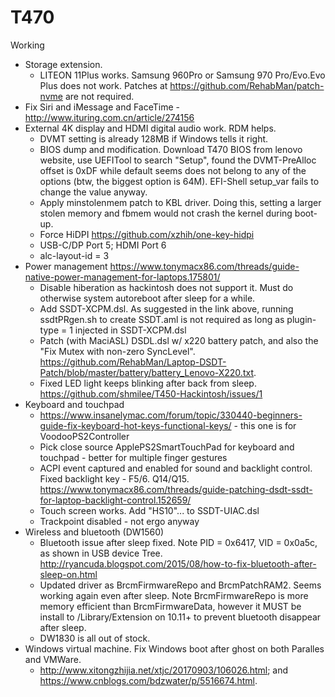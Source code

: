 # T470

Working
* Storage extension. 
  * LITEON 11Plus works. Samsung 960Pro or Samsung 970 Pro/Evo.Evo Plus does not work. Patches at https://github.com/RehabMan/patch-nvme are not required.
* Fix Siri and iMessage and FaceTime - http://www.ituring.com.cn/article/274156
* External 4K display and HDMI digital audio work. RDM helps.
  * DVMT setting is already 128MB if Windows tells it right.
  * BIOS dump and modification. Download T470 BIOS from lenovo website, use UEFITool to search "Setup", found the DVMT-PreAlloc offset is 0xDF while default seems does not belong to any of the options (btw, the biggest option is 64M). EFI-Shell setup_var fails to change the value anyway.
  * Apply minstolenmem patch to KBL driver. Doing this, setting a larger stolen memory and fbmem would not crash the kernel during boot-up.
  * Force HiDPI https://github.com/xzhih/one-key-hidpi
  * USB-C/DP Port 5; HDMI Port 6
  * alc-layout-id = 3
* Power management https://www.tonymacx86.com/threads/guide-native-power-management-for-laptops.175801/
  * Disable hiberation as hackintosh does not support it. Must do otherwise system autoreboot after sleep for a while.
  * Add SSDT-XCPM.dsl. As suggested in the link above, running ssdtPRgen.sh to create SSDT.aml is not required as long as plugin-type = 1 injected in SSDT-XCPM.dsl
  * Patch (with MaciASL) DSDL.dsl w/ x220 battery patch, and also the "Fix Mutex with non-zero SyncLevel". https://github.com/RehabMan/Laptop-DSDT-Patch/blob/master/battery/battery_Lenovo-X220.txt. 
  * Fixed LED light keeps blinking after back from sleep. https://github.com/shmilee/T450-Hackintosh/issues/1
* Keyboard and touchpad
  * https://www.insanelymac.com/forum/topic/330440-beginners-guide-fix-keyboard-hot-keys-functional-keys/ - this one is for VoodooPS2Controller
  * Pick close source ApplePS2SmartTouchPad for keyboard and touchpad - better for multiple finger gestures
  * ACPI event captured and enabled for sound and backlight control. Fixed backlight key - F5/6. Q14/Q15. https://www.tonymacx86.com/threads/guide-patching-dsdt-ssdt-for-laptop-backlight-control.152659/
  * Touch screen works. Add "HS10"... to SSDT-UIAC.dsl
  * Trackpoint disabled - not ergo anyway
* Wireless and bluetooth (DW1560)
  * Bluetooth issue after sleep fixed. Note PID = 0x6417, VID = 0x0a5c, as shown in USB device Tree. http://ryancuda.blogspot.com/2015/08/how-to-fix-bluetooth-after-sleep-on.html
  * Updated driver as BrcmFirmwareRepo and BrcmPatchRAM2. Seems working again even after sleep. Note BrcmFirmwareRepo is more memory efficient than BrcmFirmwareData, however it MUST be install to /Library/Extension on 10.11+ to prevent bluetooth disappear after sleep.
  * DW1830 is all out of stock.
* Windows virtual machine. Fix Windows boot after ghost on both Paralles and VMWare.
  * http://www.xitongzhijia.net/xtjc/20170903/106026.html; and https://www.cnblogs.com/bdzwater/p/5516674.html. 





